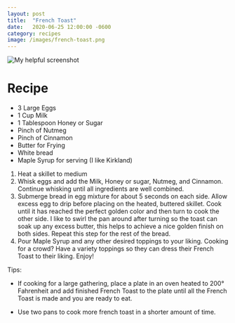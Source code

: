 ```yaml
---
layout: post
title:  "French Toast"
date:   2020-06-25 12:00:00 -0600
category: recipes
image: /images/french-toast.png
---
```


![My helpful screenshot](/images/french-toast.png)

# Recipe

* 3 Large Eggs
* 1 Cup Milk
* 1 Tablespoon Honey or Sugar
* Pinch of Nutmeg
* Pinch of Cinnamon
* Butter for Frying
* White bread
* Maple Syrup for serving (I like Kirkland)

1. Heat a skillet to medium
1. Whisk eggs and add the Milk, Honey or sugar, Nutmeg, and Cinnamon. Continue whisking until all ingredients are well combined.
2. Submerge bread in egg mixture for about 5 seconds on each side. Allow excess egg to drip before placing on the heated, buttered skillet. Cook until it has reached the perfect golden color and then turn to cook the other side. I like to swirl the pan around after turning so the toast can soak up any excess butter, this helps to achieve a nice golden finish on both sides. Repeat this step for the rest of the bread.
4. Pour Maple Syrup and any other desired toppings to your liking. Cooking for a crowd? Have a variety toppings so they can dress their French Toast to their liking. Enjoy!

Tips: 

* If cooking for a large gathering, place a plate in an oven heated to 200° Fahrenheit and add finished French Toast to the plate until all the French Toast is made and you are ready to eat.

* Use two pans to cook more french toast in a shorter amount of time.